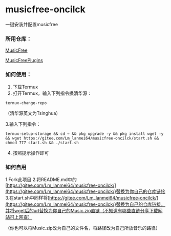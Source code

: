 # musicfree-oncilck
一键安装并配置musicfree
### 所用仓库：
[MusicFree](https://gitee.com/maotoumao/MusicFree)

[MusicFreePlugins](https://gitee.com/maotoumao/MusicFreePlugins)

### 如何使用：
1. 下载Termux
2. 打开Termux，输入下列指令换清华源：

```
termux-change-repo
```
（清华源英文为Tsinghua）

3.输入下列指令：
```
termux-setup-storage && cd ~ && pkg upgrade -y && pkg install wget -y && wget https://gitee.com/Lm_lanmei64/musicfree-oncilck/start.sh && chmod 777 start.sh && ./start.sh
```
4. 按照提示操作即可


### 如何自用
1.Fork此项目
2.将README.md中的[https://gitee.com/Lm_lanmei64/musicfree-oncilck/](https://gitee.com/Lm_lanmei64/musicfree-oncilck/)替换为你自己的仓库链接
3.在start.sh中同样将[https://gitee.com/Lm_lanmei64/musicfree-oncilck/](https://gitee.com/Lm_lanmei64/musicfree-oncilck/)替换为自己的仓库链接，并将wget后的url替换为你自己的Music.zip直链（不知道有哪些直链分享下载网站可上网查）

（你也可以将Music.zip改为自己的文件名，将路径改为自己所放音乐的路径）